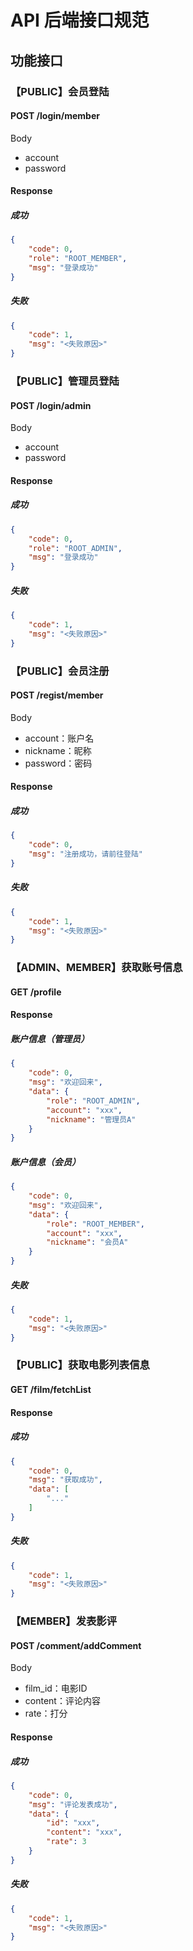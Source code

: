 # API 后端接口规范

## 功能接口

### 【PUBLIC】会员登陆

#### POST /login/member

Body

- account
- password

#### Response

##### 成功

```json
{
    "code": 0,
    "role": "ROOT_MEMBER",
    "msg": "登录成功"
}
```

##### 失败

```json
{
    "code": 1,
    "msg": "<失败原因>"
}
```

### 【PUBLIC】管理员登陆

#### POST /login/admin

Body

- account
- password

#### Response

##### 成功

```json
{
    "code": 0,
    "role": "ROOT_ADMIN",
    "msg": "登录成功"
}
```

##### 失败

```json
{
    "code": 1,
    "msg": "<失败原因>"
}
```

### 【PUBLIC】会员注册

#### POST /regist/member

Body

- account：账户名
- nickname：昵称
- password：密码

#### Response

##### 成功

```json
{
    "code": 0,
    "msg": "注册成功，请前往登陆"
}
```

##### 失败

```json
{
    "code": 1,
    "msg": "<失败原因>"
}
```

### 【ADMIN、MEMBER】获取账号信息

#### GET /profile

#### Response

##### 账户信息（管理员）

```json
{
    "code": 0,
    "msg": "欢迎回来",
    "data": {
    	"role": "ROOT_ADMIN",
        "account": "xxx",
        "nickname": "管理员A"
	}
}
```

##### 账户信息（会员）

```json
{
    "code": 0,
    "msg": "欢迎回来",
    "data": {
    	"role": "ROOT_MEMBER",
        "account": "xxx",
        "nickname": "会员A"
	}
}
```

##### 失败

``` json
{
    "code": 1,
    "msg": "<失败原因>"
}
```

### 【PUBLIC】获取电影列表信息

#### GET /film/fetchList

#### Response

##### 成功

```json
{
    "code": 0,
    "msg": "获取成功",
    "data": [
        "..."
    ]
}
```

##### 失败

```json
{
    "code": 1,
    "msg": "<失败原因>"
}
```

### 【MEMBER】发表影评

#### POST /comment/addComment

Body

- film_id：电影ID
- content：评论内容
- rate：打分

#### Response

##### 成功

```json
{
    "code": 0,
    "msg": "评论发表成功",
    "data": {
    	"id": "xxx",
        "content": "xxx",
        "rate": 3
    }
}
```

##### 失败

```json
{
    "code": 1,
    "msg": "<失败原因>"
}
```